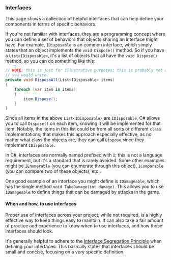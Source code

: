 ### Interfaces
This page shows a collection of helpful interfaces that can help define your components in terms of specific behaviors.

If you're not familiar with interfaces, they are a programming concept where you can define a set of behaviors that objects sharing an interface might have. For example, `IDisposable` is an common interface, which simply states that an object implements the `void Dispose()` method. So if you have a `List<IDisposable>`, it's a list of objects that all have the `void Dispose()` method, so you can do something like this:

```csharp
// NOTE: this is just for illustrative purposes; this is probably not a function
// you would write.
private void DisposeAll(List<IDisposable> items)
{
    foreach (var item in items)
    {
        item.Dispose();
    }
}
```

Since all items in the above `List<IDisposable>` are `IDisposable`, C# allows you to call `Dispose()` on each item, knowing it will be implemented for that item. Notably, the items in this list could be from all sorts of different `class` implementations; that makes this approach especially effective, as no matter what class the objects are, they can call `Dispose` since they implement `IDisposable`.

In C#, interfaces are normally named prefixed with `I`; this is not a language requirement, but it's a standard that is rarely avoided. Some other examples might be `IEnumerable` (you can enumerate through this object), `IComparable` (you can compare two of these objects), etc..

One good example of an interface you might define is `IDamageable`, which has the single method `void TakeDamage(int damage)`. This allows you to use `IDamageable` to define things that can be damaged by attacks in the game.

#### When and how, to use interfaces
Proper use of interfaces across your project, while not required, is a highly effective way to keep things easy to maintain. It can also take a fair amount of practice and experience to know when to use interfaces, and how those interfaces should look.

It's generally helpful to adhere to the [Interface Segregation Principle](https://en.wikipedia.org/wiki/Interface_segregation_principle) when defining your interfaces. This basically states that interfaces should be small and concise, focusing on a very specific definition.